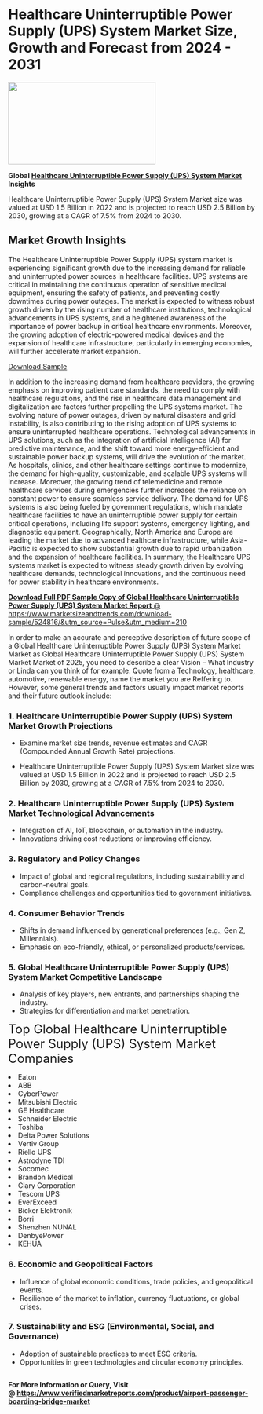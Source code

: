 <H1>Healthcare Uninterruptible Power Supply (UPS) System Market Size, Growth and Forecast from 2024 - 2031</H1><img class="aligncenter size-medium wp-image-584254" src="https://thirdeyenews.in/wp-content/uploads/2024/09/Global-Market-Research-300x168.jpeg" alt="" width="300" height="168" /><p><strong>Global&nbsp;<a href="https://www.marketsizeandtrends.com/download-sample/524816/&amp;utm_source=Pulse&amp;utm_medium=210">Healthcare Uninterruptible Power Supply (UPS) System Market</a> Insights</strong></p><p>Healthcare Uninterruptible Power Supply (UPS) System Market size was valued at USD 1.5 Billion in 2022 and is projected to reach USD 2.5 Billion by 2030, growing at a CAGR of 7.5% from 2024 to 2030.</p><p><h2>Market Growth Insights</h2> <p>The Healthcare Uninterruptible Power Supply (UPS) system market is experiencing significant growth due to the increasing demand for reliable and uninterrupted power sources in healthcare facilities. UPS systems are critical in maintaining the continuous operation of sensitive medical equipment, ensuring the safety of patients, and preventing costly downtimes during power outages. The market is expected to witness robust growth driven by the rising number of healthcare institutions, technological advancements in UPS systems, and a heightened awareness of the importance of power backup in critical healthcare environments. Moreover, the growing adoption of electric-powered medical devices and the expansion of healthcare infrastructure, particularly in emerging economies, will further accelerate market expansion.</p> <p><a href="#">Download Sample</a></p> <p>In addition to the increasing demand from healthcare providers, the growing emphasis on improving patient care standards, the need to comply with healthcare regulations, and the rise in healthcare data management and digitalization are factors further propelling the UPS systems market. The evolving nature of power outages, driven by natural disasters and grid instability, is also contributing to the rising adoption of UPS systems to ensure uninterrupted healthcare operations. Technological advancements in UPS solutions, such as the integration of artificial intelligence (AI) for predictive maintenance, and the shift toward more energy-efficient and sustainable power backup systems, will drive the evolution of the market. As hospitals, clinics, and other healthcare settings continue to modernize, the demand for high-quality, customizable, and scalable UPS systems will increase. Moreover, the growing trend of telemedicine and remote healthcare services during emergencies further increases the reliance on constant power to ensure seamless service delivery. The demand for UPS systems is also being fueled by government regulations, which mandate healthcare facilities to have an uninterruptible power supply for certain critical operations, including life support systems, emergency lighting, and diagnostic equipment. Geographically, North America and Europe are leading the market due to advanced healthcare infrastructure, while Asia-Pacific is expected to show substantial growth due to rapid urbanization and the expansion of healthcare facilities. In summary, the Healthcare UPS systems market is expected to witness steady growth driven by evolving healthcare demands, technological innovations, and the continuous need for power stability in healthcare environments. <p><a href="#"></p><p><span class=""><strong>Download Full PDF Sample Copy of Global Healthcare Uninterruptible Power Supply (UPS) System Market Report</strong> @ <a href="https://www.marketsizeandtrends.com/download-sample/524816/&amp;utm_source=Pulse&amp;utm_medium=210" target="_blank">https://www.marketsizeandtrends.com/download-sample/524816/&amp;utm_source=Pulse&amp;utm_medium=210</a></span></p><p>In order to make an accurate and perceptive description of future scope of a Global&nbsp;Healthcare Uninterruptible Power Supply (UPS) System Market Market as Global&nbsp;Healthcare Uninterruptible Power Supply (UPS) System Market Market of 2025, you need to describe a clear Vision &ndash; What Industry or Linda can you think of for example: Quote from a Technology, healthcare, automotive, renewable energy, name the market you are Reffering to. However, some general trends and factors usually impact market reports and their future outlook include:</p><h3>1.&nbsp;<strong>Healthcare Uninterruptible Power Supply (UPS) System Market Growth Projections</strong></h3><ul><li>Examine market size trends, revenue estimates and CAGR (Compounded Annual Growth Rate) projections.</li><li><p>Healthcare Uninterruptible Power Supply (UPS) System Market size was valued at USD 1.5 Billion in 2022 and is projected to reach USD 2.5 Billion by 2030, growing at a CAGR of 7.5% from 2024 to 2030.</p></li></ul><h3>2.&nbsp;<strong>Healthcare Uninterruptible Power Supply (UPS) System Market Technological Advancements</strong></h3><ul><li>Integration of AI, IoT, blockchain, or automation in the industry.</li><li>Innovations driving cost reductions or improving efficiency.</li></ul><h3>3.&nbsp;<strong>Regulatory and Policy Changes</strong></h3><ul><li>Impact of global and regional regulations, including sustainability and carbon-neutral goals.</li><li>Compliance challenges and opportunities tied to government initiatives.</li></ul><h3>4.&nbsp;<strong>Consumer Behavior Trends</strong></h3><ul><li>Shifts in demand influenced by generational preferences (e.g., Gen Z, Millennials).</li><li>Emphasis on eco-friendly, ethical, or personalized products/services.</li></ul><h3>5.&nbsp;<strong>Global Healthcare Uninterruptible Power Supply (UPS) System Market Competitive Landscape</strong></h3><ul><li>Analysis of key players, new entrants, and partnerships shaping the industry.</li><li>Strategies for differentiation and market penetration.</li></ul><p data-pm-slice="1 1 []"><span style="color: inherit; font-family: inherit; font-size: 25px;">Top Global Healthcare Uninterruptible Power Supply (UPS) System Market Companies</span></p><div class="" data-test-id=""><p><li>Eaton</li><li> ABB</li><li> CyberPower</li><li> Mitsubishi Electric</li><li> GE Healthcare</li><li> Schneider Electric</li><li> Toshiba</li><li> Delta Power Solutions</li><li> Vertiv Group</li><li> Riello UPS</li><li> Astrodyne TDI</li><li> Socomec</li><li> Brandon Medical</li><li> Clary Corporation</li><li> Tescom UPS</li><li> EverExceed</li><li> Bicker Elektronik</li><li> Borri</li><li> Shenzhen NUNAL</li><li> DenbyePower</li><li> KEHUA</li></p></div><h3>6.&nbsp;<strong>Economic and Geopolitical Factors</strong></h3><ul><li>Influence of global economic conditions, trade policies, and geopolitical events.</li><li>Resilience of the market to inflation, currency fluctuations, or global crises.</li></ul><h3>7.&nbsp;<strong>Sustainability and ESG (Environmental, Social, and Governance)</strong></h3><ul><li>Adoption of sustainable practices to meet ESG criteria.</li><li>Opportunities in green technologies and circular economy principles.</li></ul><h2><strong style="font-size: 14px;">For More Information or Query, Visit @&nbsp;</strong><a style="background-color: #ffffff; font-size: 14px;" href="https://www.marketsizeandtrends.com/report/healthcare-uninterruptible-power-supply-ups-system-market/" target="_blank">https://www.verifiedmarketreports.com/product/airport-passenger-boarding-bridge-market</a></h2>
